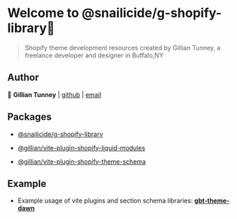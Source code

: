 # Welcome to @snailicide/g-shopify-library👋

> Shopify theme development resources created by Gillian Tunney, a freelance developer and designer in Buffalo,NY

## Author

👤 **Gillian Tunney** | [github](https://github.com/gbtunney) | [email](mailto:gbtunney@mac.com)

## Packages

-   [@snailicide/g-shopify-library](./packages/g-shopify-library)

-   [@gillian/vite-plugin-shopify-liquid-modules](./packages/vite-plugin-shopify-liquid-modules)

-   [@gillian/vite-plugin-shopify-theme-schema](./packages/vite-plugin-shopify-theme-schema)

## Example

-   Example usage of vite plugins and section schema libraries: [**gbt-theme-dawn**](https://github.com/gbtunney/gbt-theme-dawn)
